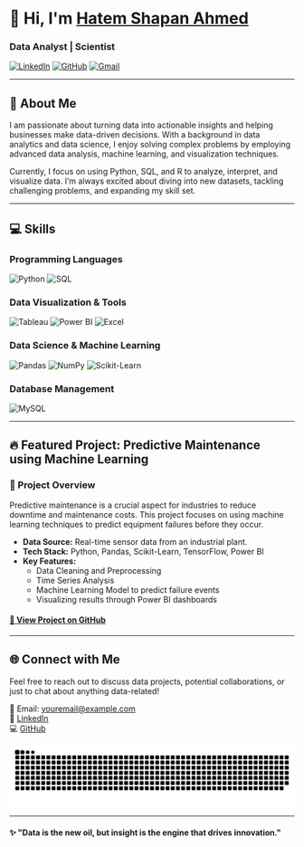 # 👋 Hi, I'm [Hatem Shapan Ahmed](https://github.com/HatemSha3pan)
### Data Analyst | Scientist

[![LinkedIn](https://img.shields.io/badge/LinkedIn-0077B5?style=for-the-badge&logo=linkedin&logoColor=white)](https://www.linkedin.com/in/YourLinkedInUsername)
[![GitHub](https://img.shields.io/badge/GitHub-100000?style=for-the-badge&logo=github&logoColor=white)](https://github.com/HatemSha3pan)
[![Gmail](https://img.shields.io/badge/Email-D14836?style=for-the-badge&logo=gmail&logoColor=white)](mailto:youremail@example.com)

---

## 📖 About Me
I am passionate about turning data into actionable insights and helping businesses make data-driven decisions. With a background in data analytics and data science, I enjoy solving complex problems by employing advanced data analysis, machine learning, and visualization techniques. 

Currently, I focus on using Python, SQL, and R to analyze, interpret, and visualize data. I’m always excited about diving into new datasets, tackling challenging problems, and expanding my skill set.

---

## 💻 Skills

### Programming Languages
![Python](https://img.shields.io/badge/-Python-3776AB?style=flat&logo=python&logoColor=white)
![SQL](https://img.shields.io/badge/-SQL-4479A1?style=flat&logo=MySQL&logoColor=white)

### Data Visualization & Tools
![Tableau](https://img.shields.io/badge/-Tableau-E97627?style=flat&logo=tableau&logoColor=white)
![Power BI](https://img.shields.io/badge/-PowerBI-F2C811?style=flat&logo=power-bi&logoColor=black)
![Excel](https://img.shields.io/badge/-Excel-217346?style=flat&logo=microsoft-excel&logoColor=white)

### Data Science & Machine Learning
![Pandas](https://img.shields.io/badge/-Pandas-150458?style=flat&logo=pandas&logoColor=white)
![NumPy](https://img.shields.io/badge/-NumPy-013243?style=flat&logo=numpy&logoColor=white)
![Scikit-Learn](https://img.shields.io/badge/-Scikit--Learn-F7931E?style=flat&logo=scikit-learn&logoColor=white)

### Database Management
![MySQL](https://img.shields.io/badge/-MySQL-4479A1?style=flat&logo=mysql&logoColor=white)

---

## 🔥 Featured Project: Predictive Maintenance using Machine Learning
### 🚀 Project Overview
Predictive maintenance is a crucial aspect for industries to reduce downtime and maintenance costs. This project focuses on using machine learning techniques to predict equipment failures before they occur.

- **Data Source:** Real-time sensor data from an industrial plant.
- **Tech Stack:** Python, Pandas, Scikit-Learn, TensorFlow, Power BI
- **Key Features:**
  - Data Cleaning and Preprocessing
  - Time Series Analysis
  - Machine Learning Model to predict failure events
  - Visualizing results through Power BI dashboards

#### [🔗 View Project on GitHub](https://github.com/YourGithubUsername/Predictive-Maintenance)

---

## 🌐 Connect with Me
Feel free to reach out to discuss data projects, potential collaborations, or just to chat about anything data-related!

📧 Email: [youremail@example.com](mailto:youremail@example.com)  
👔 [LinkedIn](https://www.linkedin.com/in/YourLinkedInUsername)  
💻 [GitHub](https://github.com/YourGithubUsername)

<div align="center">
  <img src="https://raw.githubusercontent.com/Platane/snk/output/github-contribution-grid-snake-dark.svg" alt="Dark Mode Snake Animation" />
</div>

---

#### ✨ "Data is the new oil, but insight is the engine that drives innovation." 
